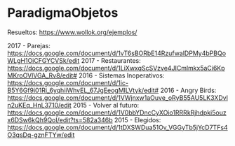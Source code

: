 # ParadigmaObjetos

Resueltos: https://www.wollok.org/ejemplos/

2017 - Parejas: https://docs.google.com/document/d/1vT6sBORbE14RzufwalDPMy4bPBQoWLgH1OiCFGYCVSk/edit
2017 - Restaurantes: https://docs.google.com/document/d/1LiXwxqScSVzve4JICmlmkx5aCi6KpMKroOVlVGA_Rv8/edit#
2016 - Sistemas Inoperativos: https://docs.google.com/document/d/1ic-B5Y6Gf9i01Ri_6yqhiiWhvEL_67JgEeogMlLVtyk/edit#
2016 - Angry Birds: https://docs.google.com/document/d/1VWjnxw1aOuve_oRyB55AU5LK3XDvln2uKEq_HnL3710/edit
2015 - Volver al futuro: https://docs.google.com/document/d/1V0bbYDncCyXOio1RRRkRjhdpki5ouzx6DSw6kQh9QoI/edit?ts=582a346b
2015 - Elegidos: https://docs.google.com/document/d/1tDXSWDua51Ov_VGGyTb5jYcD7TFs4O3qsDq-gznFTYw/edit
